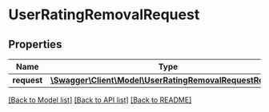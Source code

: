# UserRatingRemovalRequest

## Properties
Name | Type | Description | Notes
------------ | ------------- | ------------- | -------------
**request** | [**\Swagger\Client\Model\UserRatingRemovalRequestRequest**](UserRatingRemovalRequestRequest.md) |  | 

[[Back to Model list]](../../README.md#documentation-for-models) [[Back to API list]](../../README.md#documentation-for-api-endpoints) [[Back to README]](../../README.md)

